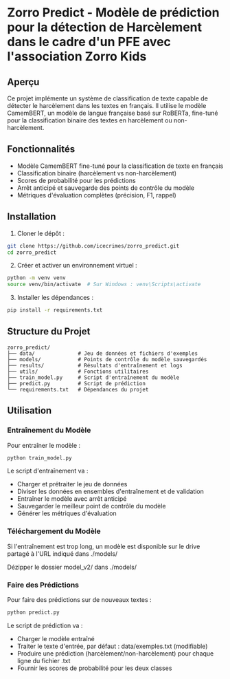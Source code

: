 # Zorro Predict - Modèle de prédiction pour la détection de Harcèlement dans le cadre d'un PFE avec l'association Zorro Kids

## Aperçu

Ce projet implémente un système de classification de texte capable de détecter le harcèlement dans les textes en français. Il utilise le modèle CamemBERT, un modèle de langue française basé sur RoBERTa, fine-tuné pour la classification binaire des textes en harcèlement ou non-harcèlement.

## Fonctionnalités

- Modèle CamemBERT fine-tuné pour la classification de texte en français
- Classification binaire (harcèlement vs non-harcèlement)
- Scores de probabilité pour les prédictions
- Arrêt anticipé et sauvegarde des points de contrôle du modèle
- Métriques d'évaluation complètes (précision, F1, rappel)

## Installation

1. Cloner le dépôt :
```bash
git clone https://github.com/icecrimes/zorro_predict.git
cd zorro_predict
```

2. Créer et activer un environnement virtuel :
```bash
python -m venv venv
source venv/bin/activate  # Sur Windows : venv\Scripts\activate
```

3. Installer les dépendances :
```bash
pip install -r requirements.txt
```

## Structure du Projet

```
zorro_predict/
├── data/              # Jeu de données et fichiers d'exemples
├── models/            # Points de contrôle du modèle sauvegardés
├── results/           # Résultats d'entraînement et logs
├── utils/             # Fonctions utilitaires
├── train_model.py     # Script d'entraînement du modèle
├── predict.py         # Script de prédiction
└── requirements.txt   # Dépendances du projet
```

## Utilisation

### Entraînement du Modèle

Pour entraîner le modèle :

```bash
python train_model.py
```

Le script d'entraînement va :
- Charger et prétraiter le jeu de données
- Diviser les données en ensembles d'entraînement et de validation
- Entraîner le modèle avec arrêt anticipé
- Sauvegarder le meilleur point de contrôle du modèle
- Générer les métriques d'évaluation

### Téléchargement du Modèle

Si l'entraînement est trop long, un modèle est disponible sur le drive partagé à l'URL indiqué dans ./models/

Dézipper le dossier model_v2/ dans ./models/

### Faire des Prédictions

Pour faire des prédictions sur de nouveaux textes :

```bash
python predict.py
```

Le script de prédiction va :
- Charger le modèle entraîné
- Traiter le texte d'entrée, par défaut : data/exemples.txt (modifiable)
- Produire une prédiction (harcèlement/non-harcèlement) pour chaque ligne du fichier .txt
- Fournir les scores de probabilité pour les deux classes

